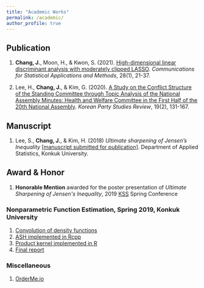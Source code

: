 ```yaml
---
title: "Academic Works"
permalink: /academic/
author_profile: true
---
```


## Publication

1. **Chang, J.**, Moon, H., & Kwon, S. (2021). <a href="https://doi.org/10.29220/CSAM.2021.28.1.021" target="_blank">High-dimensional linear discriminant analysis with moderately clipped LASSO</a>. _Communications for Statistical Applications and Methods_, 28(1), 21-37.

1. Lee, H., **Chang, J.**, & Kim, G. (2020). <a href="https://www.dbpia.co.kr/journal/articleDetail?nodeId=NODE09360747&language=EN" target="_blank">A Study on the Conflict Structure of the Standing Committee through Topic Analysis of the National Assembly Minutes: Health and Welfare Committee in the First Half of the 20th National Assembly</a>. _Korean Party Studies Review_, 19(2), 131-167.

## Manuscript

1. Lee, S., **Chang, J.**, & Kim, H. (2018) _Ultimate sharpening of Jensen’s Inequality_ <a href="https://mc.manuscriptcentral.com/gsta" target="_blank">[manuscript submitted for publication]</a>. Department of Applied Statistics, Konkuk University.

## Award & Honor

1. **Honorable Mention** awarded for the poster presentation of _Ultimate Sharpening of Jensen's Inequality_, 2019 <a href="http://www.kss.or.kr/eng/en_about_kss.html" target="_blank">KSS</a> Spring Conference

### Nonparametric Function Estimation, Spring 2019, Konkuk University
1. <a href='conv' target='_blank'>Convolution of density functions</a>
2. <a href='ash' target='_blank'>ASH implemented in Rcpp</a>
3. <a href='https://cjhsfl.shinyapps.io/ProductKernel' target='_blank'>Product kernel implemented in R</a>
4. <a href='nfefinal' target='_blank'>Final report</a>

### Miscellaneous

1. <a href="https://cjhsfl.shinyapps.io/OrderMe" target='_blank'>OrderMe.io</a>